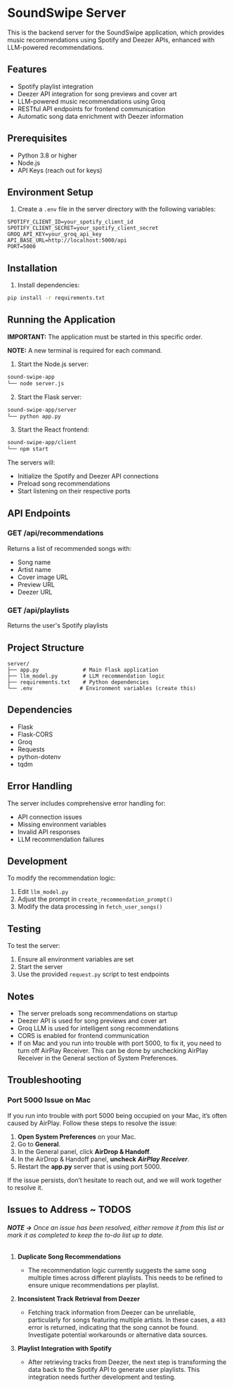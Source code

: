 # SoundSwipe Server 

This is the backend server for the SoundSwipe application, which provides music recommendations using Spotify and Deezer APIs, enhanced with LLM-powered recommendations.

## Features

- Spotify playlist integration
- Deezer API integration for song previews and cover art
- LLM-powered music recommendations using Groq
- RESTful API endpoints for frontend communication
- Automatic song data enrichment with Deezer information

## Prerequisites

- Python 3.8 or higher
- Node.js
- API Keys (reach out for keys)

## Environment Setup

1. Create a `.env` file in the server directory with the following variables:
```env
SPOTIFY_CLIENT_ID=your_spotify_client_id
SPOTIFY_CLIENT_SECRET=your_spotify_client_secret
GROQ_API_KEY=your_groq_api_key
API_BASE_URL=http://localhost:5000/api
PORT=5000
```

## Installation

1. Install dependencies:
```bash
pip install -r requirements.txt
```

## Running the Application

**IMPORTANT:** The application must be started in this specific order.

**NOTE:** A new terminal is required for each command.

1. Start the Node.js server:
```bash
sound-swipe-app
└── node server.js
```

2. Start the Flask server:
```bash
sound-swipe-app/server
└── python app.py
```

3. Start the React frontend:
```bash
sound-swipe-app/client
└── npm start
```

The servers will:
- Initialize the Spotify and Deezer API connections
- Preload song recommendations
- Start listening on their respective ports

## API Endpoints

### GET /api/recommendations
Returns a list of recommended songs with:
- Song name
- Artist name
- Cover image URL
- Preview URL
- Deezer URL

### GET /api/playlists
Returns the user's Spotify playlists

## Project Structure

```
server/
├── app.py              # Main Flask application
├── llm_model.py        # LLM recommendation logic
├── requirements.txt    # Python dependencies
└── .env               # Environment variables (create this)
```

## Dependencies

- Flask
- Flask-CORS
- Groq
- Requests
- python-dotenv
- tqdm

## Error Handling

The server includes comprehensive error handling for:
- API connection issues
- Missing environment variables
- Invalid API responses
- LLM recommendation failures

## Development

To modify the recommendation logic:
1. Edit `llm_model.py`
2. Adjust the prompt in `create_recommendation_prompt()`
3. Modify the data processing in `fetch_user_songs()`

## Testing

To test the server:
1. Ensure all environment variables are set
2. Start the server
3. Use the provided `request.py` script to test endpoints

## Notes

- The server preloads song recommendations on startup
- Deezer API is used for song previews and cover art
- Groq LLM is used for intelligent song recommendations
- CORS is enabled for frontend communication 
- If on Mac and you run into trouble with port 5000, to fix it, you need to turn off AirPlay Receiver. This can be done by unchecking AirPlay Receiver in the General section of System Preferences.

## Troubleshooting

### Port 5000 Issue on Mac

If you run into trouble with port 5000 being occupied on your Mac, it’s often caused by AirPlay. Follow these steps to resolve the issue:

1. **Open System Preferences** on your Mac.
2. Go to **General**.
3. In the General panel, click **AirDrop & Handoff**. 
4. In the AirDrop & Handoff panel, **uncheck** ***AirPlay Receiver***.
4. Restart the **app.py** server that is using port 5000.

If the issue persists, don’t hesitate to reach out, and we will work together to resolve it.

## Issues to Address ~ TODOS
###### ***NOTE ->** Once an issue has been resolved, either remove it from this list or mark it as completed to keep the to-do list up to date.*

1. **Duplicate Song Recommendations**

   - The recommendation logic currently suggests the same song multiple times across different playlists. This needs to be refined to ensure unique recommendations per playlist.

2. **Inconsistent Track Retrieval from Deezer**

   - Fetching track information from Deezer can be unreliable, particularly for songs featuring multiple artists. In these cases, a `403` error is returned, indicating that the song cannot be found. Investigate potential workarounds or alternative data sources.

3. **Playlist Integration with Spotify**
   - After retrieving tracks from Deezer, the next step is transforming the data back to the Spotify API to generate user playlists. This integration needs further development and testing.

